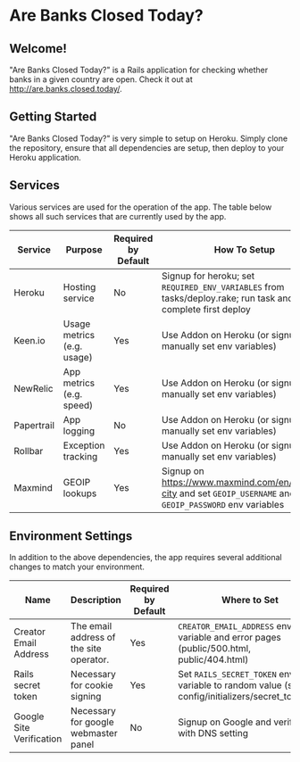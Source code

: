 # Are Banks Closed Today?

## Welcome!
"Are Banks Closed Today?" is a Rails application for checking whether banks in a given country are open.  Check it out at http://are.banks.closed.today/.

## Getting Started
"Are Banks Closed Today?" is very simple to setup on Heroku.  Simply clone the repository, ensure that all dependencies are setup, then deploy to your Heroku application.

## Services
Various services are used for the operation of the app.  The table below shows all such services that are currently used by the app.

| Service       | Purpose                    | Required by Default    | How To Setup                                                                                                 |
| ------------- | -------------              | ------------           | --------------                                                                                               |
| Heroku        | Hosting service            | No                     | Signup for heroku; set `REQUIRED_ENV_VARIABLES` from tasks/deploy.rake; run task and complete first deploy   |
| Keen.io       | Usage metrics (e.g. usage) | Yes                    | Use Addon on Heroku (or signup and manually set env variables)                                               |
| NewRelic      | App metrics (e.g. speed)   | Yes                    | Use Addon on Heroku (or signup and manually set env variables)                                               |
| Papertrail    | App logging                | No                     | Use Addon on Heroku (or signup and manually set env variables)                                               |
| Rollbar       | Exception tracking         | Yes                    | Use Addon on Heroku (or signup and manually set env variables)                                               |
| Maxmind       | GEOIP lookups              | Yes                    | Signup on https://www.maxmind.com/en/geoip2-city and set `GEOIP_USERNAME` and `GEOIP_PASSWORD` env variables |

## Environment Settings
In addition to the above dependencies, the app requires several additional changes to match your environment.

| Name                     | Description                             | Required by Default | Where to Set                                                                                    |
| -------------            | -------------                           | ------------        | ------------                                                                                    |
| Creator Email Address    | The email address of the site operator. | Yes                 | `CREATOR_EMAIL_ADDRESS` env variable and error pages (public/500.html, public/404.html)         |
| Rails secret token       | Necessary for cookie signing            | Yes                 | Set `RAILS_SECRET_TOKEN` env variable to random value (see config/initializers/secret_token.rb) |
| Google Site Verification | Necessary for google webmaster panel    | No                  | Signup on Google and verify site with DNS setting                                               |